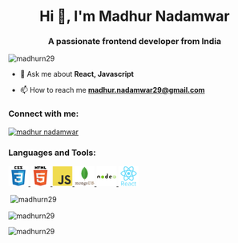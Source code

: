 <h1 align="center">Hi 👋, I'm Madhur Nadamwar</h1>
<h3 align="center">A passionate frontend developer from India</h3>

<p align="left"> <img src="https://komarev.com/ghpvc/?username=madhurn29&label=Profile%20views&color=0e75b6&style=flat" alt="madhurn29" /> </p>

- 💬 Ask me about **React, Javascript**

- 📫 How to reach me **madhur.nadamwar29@gmail.com**

<h3 align="left">Connect with me:</h3>
<p align="left">
<a href="https://www.linkedin.com/in/madhur-nadamwar" target="blank"><img align="center" src="https://raw.githubusercontent.com/rahuldkjain/github-profile-readme-generator/master/src/images/icons/Social/linked-in-alt.svg" alt="madhur nadamwar" height="30" width="40" /></a>
</p>

<h3 align="left">Languages and Tools:</h3>
<p align="left"> <a href="https://www.w3schools.com/css/" target="_blank" rel="noreferrer"> <img src="https://raw.githubusercontent.com/devicons/devicon/master/icons/css3/css3-original-wordmark.svg" alt="css3" width="40" height="40"/> </a> <a href="https://www.w3.org/html/" target="_blank" rel="noreferrer"> <img src="https://raw.githubusercontent.com/devicons/devicon/master/icons/html5/html5-original-wordmark.svg" alt="html5" width="40" height="40"/> </a> <a href="https://developer.mozilla.org/en-US/docs/Web/JavaScript" target="_blank" rel="noreferrer"> <img src="https://raw.githubusercontent.com/devicons/devicon/master/icons/javascript/javascript-original.svg" alt="javascript" width="40" height="40"/> </a> <a href="https://www.mongodb.com/" target="_blank" rel="noreferrer"> <img src="https://raw.githubusercontent.com/devicons/devicon/master/icons/mongodb/mongodb-original-wordmark.svg" alt="mongodb" width="40" height="40"/> </a> <a href="https://nodejs.org" target="_blank" rel="noreferrer"> <img src="https://raw.githubusercontent.com/devicons/devicon/master/icons/nodejs/nodejs-original-wordmark.svg" alt="nodejs" width="40" height="40"/> </a> <a href="https://reactjs.org/" target="_blank" rel="noreferrer"> <img src="https://raw.githubusercontent.com/devicons/devicon/master/icons/react/react-original-wordmark.svg" alt="react" width="40" height="40"/> </a> </p>


<div display="flex" justify-content="center" align-items="center">
  <p>&nbsp;<img align="center" src="https://github-readme-stats.vercel.app/api?username=madhurn29&show_icons=true&locale=en" alt="madhurn29" /></p>
  <p><img align="center" src="https://github-readme-streak-stats.herokuapp.com/?user=madhurn29&" alt="madhurn29" /></p>
</div>

<p><img align="left" src="https://github-readme-stats.vercel.app/api/top-langs?username=madhurn29&show_icons=true&locale=en&layout=compact" alt="madhurn29" /></p>
